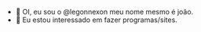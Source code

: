 - 👋 OI, eu sou o @legonnexon meu nome mesmo é joão.
- 👀 Eu estou interessado em fazer programas/sites.

<!---
legonnexon/legonnexon is a ✨ special ✨ repository because its `README.md` (this file) appears on your GitHub profile.
You can click the Preview link to take a look at your changes.
--->
